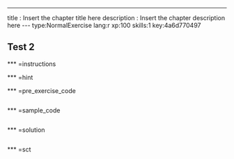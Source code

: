 ---
title       : Insert the chapter title here
description : Insert the chapter description here
--- type:NormalExercise lang:r xp:100 skills:1 key:4a6d770497
## Test 2 


*** =instructions

*** =hint

*** =pre_exercise_code
```{r}

```

*** =sample_code
```{r}

```

*** =solution
```{r}

```

*** =sct
```{r}

```
